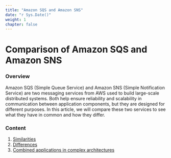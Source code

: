 ```yaml
---
title: "Amazon SQS and Amazon SNS"
date: "r Sys.Date()"
weight: 1
chapter: false
---
```

# Comparison of Amazon SQS and Amazon SNS

### Overview

Amazon SQS (Simple Queue Service) and Amazon SNS (Simple Notification Service) are two messaging services from AWS used to build large-scale distributed systems. Both help ensure reliability and scalability in communication between application components, but they are designed for different purposes. In this article, we will compare these two services to see what they have in common and how they differ.

### Content

 1. [Similarities](1-similar/)
 2. [Differences](2-difference/)
 3. [Combined applications in complex architectures](3-combine/)
